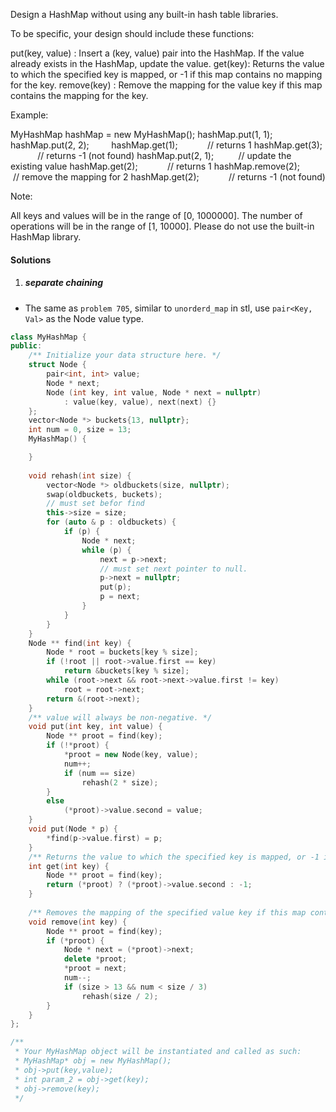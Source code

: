 Design a HashMap without using any built-in hash table libraries.

To be specific, your design should include these functions:

put(key, value) : Insert a (key, value) pair into the HashMap. If the value already exists in the HashMap, update the value.
get(key): Returns the value to which the specified key is mapped, or -1 if this map contains no mapping for the key.
remove(key) : Remove the mapping for the value key if this map contains the mapping for the key.

Example:

MyHashMap hashMap = new MyHashMap();
hashMap.put(1, 1);          
hashMap.put(2, 2);         
hashMap.get(1);            // returns 1
hashMap.get(3);            // returns -1 (not found)
hashMap.put(2, 1);          // update the existing value
hashMap.get(2);            // returns 1 
hashMap.remove(2);          // remove the mapping for 2
hashMap.get(2);            // returns -1 (not found) 

Note:

All keys and values will be in the range of [0, 1000000].
The number of operations will be in the range of [1, 10000].
Please do not use the built-in HashMap library.

#### Solutions

1. ##### separate chaining

- The same as `problem 705`, similar to `unorderd_map` in stl, use `pair<Key, Val>` as the Node value type.

```cpp
class MyHashMap {
public:
    /** Initialize your data structure here. */
    struct Node {
        pair<int, int> value;
        Node * next;
        Node (int key, int value, Node * next = nullptr) 
            : value(key, value), next(next) {}
    };
    vector<Node *> buckets{13, nullptr};
    int num = 0, size = 13;
    MyHashMap() {

    }
    
    void rehash(int size) {
        vector<Node *> oldbuckets(size, nullptr);
        swap(oldbuckets, buckets);
        // must set befor find
        this->size = size;
        for (auto & p : oldbuckets) {
            if (p) {
                Node * next;
                while (p) {
                    next = p->next;
                    // must set next pointer to null.
                    p->next = nullptr;
                    put(p);
                    p = next;
                }
            }
        }
    }
    Node ** find(int key) {
        Node * root = buckets[key % size];
        if (!root || root->value.first == key)
            return &buckets[key % size];
        while (root->next && root->next->value.first != key)
            root = root->next;
        return &(root->next);
    }
    /** value will always be non-negative. */
    void put(int key, int value) {
        Node ** proot = find(key);
        if (!*proot) {
            *proot = new Node(key, value);
            num++;
            if (num == size)
                rehash(2 * size);
        }
        else
            (*proot)->value.second = value;
    }
    void put(Node * p) {
        *find(p->value.first) = p;
    }
    /** Returns the value to which the specified key is mapped, or -1 if this map contains no mapping for the key */
    int get(int key) {
        Node ** proot = find(key);
        return (*proot) ? (*proot)->value.second : -1;
    }
    
    /** Removes the mapping of the specified value key if this map contains a mapping for the key */
    void remove(int key) {
        Node ** proot = find(key);
        if (*proot) {
            Node * next = (*proot)->next;
            delete *proot;
            *proot = next;
            num--;
            if (size > 13 && num < size / 3)
                rehash(size / 2);
        }
    }
};

/**
 * Your MyHashMap object will be instantiated and called as such:
 * MyHashMap* obj = new MyHashMap();
 * obj->put(key,value);
 * int param_2 = obj->get(key);
 * obj->remove(key);
 */
```